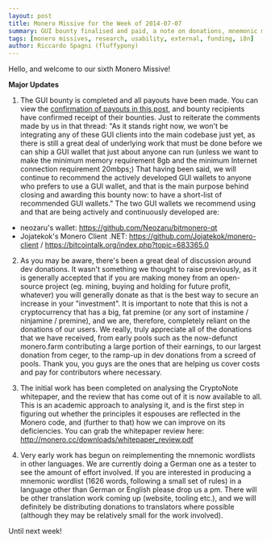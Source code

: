 ```yaml
---
layout: post
title: Monero Missive for the Week of 2014-07-07
summary: GUI bounty finalised and paid, a note on donations, mnemonic multilang wordlists started
tags: [monero missives, research, usability, external, funding, i8n]
author: Riccardo Spagni (fluffypony)
---
```


Hello, and welcome to our sixth Monero Missive!

**Major Updates**

1. The GUI bounty is completed and all payouts have been made. You can view the [confirmation of payouts in this post](https://bitcointalk.org/index.php?topic=589561.msg7833251#msg7833251), and bounty recipients have confirmed receipt of their bounties. Just to reiterate the comments made by us in that thread: "As it stands right now, we won't be integrating any of these GUI clients into the main codebase just yet, as there is still a great deal of underlying work that must be done before we can ship a GUI wallet that just about anyone can run (unless we want to make the minimum memory requirement 8gb and the minimum Internet connection requirement 20mbps;) That having been said, we will continue to recommend the actively developed GUI wallets to anyone who prefers to use a GUI wallet, and that is the main purpose behind closing and awarding this bounty now: to have a short-list of recommended GUI wallets." The two GUI wallets we recommend using and that are being actively and continuously developed are:  
- neozaru's wallet: https://github.com/Neozaru/bitmonero-qt  
- Jojatekok's Monero Client .NET: https://github.com/Jojatekok/monero-client / https://bitcointalk.org/index.php?topic=683365.0

2. As you may be aware, there's been a great deal of discussion around dev donations. It wasn't something we thought to raise previously, as it is generally accepted that if you are making money from an open-source project (eg. mining, buying and holding for future profit, whatever) you will generally donate as that is the best way to secure an increase in your "investment". It is important to note that this is not a cryptocurrency that has a big, fat premine (or any sort of instamine / ninjamine / premine), and we are, therefore, completely reliant on the donations of our users. We really, truly appreciate all of the donations that we have received, from early pools such as the now-defunct monero.farm contributing a large portion of their earnings, to our largest donation from ceger, to the ramp-up in dev donations from a screed of pools. Thank you, you guys are the ones that are helping us cover costs and pay for contributors where necessary.

3. The initial work has been completed on analysing the CryptoNote whitepaper, and the review that has come out of it is now available to all. This is an academic approach to analysing it, and is the first step in figuring out whether the principles it espouses are reflected in the Monero code, and (further to that) how we can improve on its deficiencies. You can grab the whitepaper review here: http://monero.cc/downloads/whitepaper_review.pdf

4. Very early work has begun on reimplementing the mnemonic wordlists in other languages. We are currently doing a German one as a tester to see the amount of effort involved. If you are interested in producing a mnemonic wordlist (1626 words, following a small set of rules) in a language other than German or English please drop us a pm. There will be other translation work coming up (website, tooling etc.), and we will definitely be distributing donations to translators where possible (although they may be relatively small for the work involved).

Until next week!
